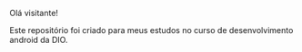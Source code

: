 Olá visitante!

Este repositório foi criado para meus estudos no curso de desenvolvimento android da DIO.

